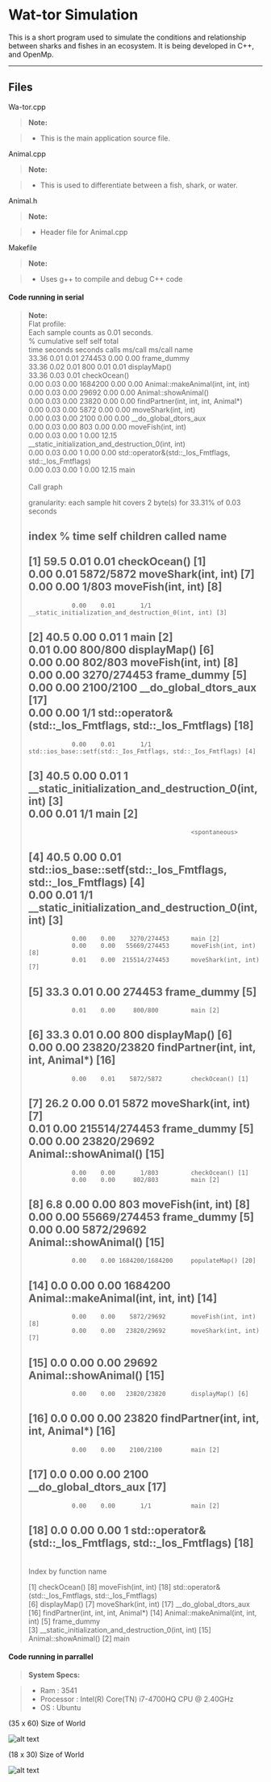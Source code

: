 Wat-tor Simulation
===================

This is a short program used to simulate the conditions and relationship between sharks and fishes in an ecosystem. It is being developed in C++, and OpenMp.

----------


Files
-------------

Wa-tor.cpp

> **Note:**

> - This is the main application source file.

Animal.cpp

> **Note:**

> - This is used to differentiate between a fish, shark, or water. 

Animal.h

> **Note:**

> - Header file for Animal.cpp

Makefile

> **Note:**

> - Uses g++ to compile and debug C++ code


#### <i class="icon-file"></i> Code running in serial

> **Note:**  
> Flat profile:  
> Each sample counts as 0.01 seconds.  
>   %   cumulative   self              self     total           
>  time   seconds   seconds    calls  ms/call  ms/call  name    
>  33.36      0.01     0.01   274453     0.00     0.00  frame_dummy  
>  33.36      0.02     0.01      800     0.01     0.01  displayMap()  
>  33.36      0.03     0.01                             checkOcean()  
>   0.00      0.03     0.00  1684200     0.00     0.00  Animal::makeAnimal(int, int, int)  
>   0.00      0.03     0.00    29692     0.00     0.00  Animal::showAnimal()  
>   0.00      0.03     0.00    23820     0.00     0.00  findPartner(int, int, int, Animal*)  
>   0.00      0.03     0.00     5872     0.00     0.00  moveShark(int, int)  
>   0.00      0.03     0.00     2100     0.00     0.00  __do_global_dtors_aux  
>   0.00      0.03     0.00      803     0.00     0.00  moveFish(int, int)  
>   0.00      0.03     0.00        1     0.00    12.15  __static_initialization_and_destruction_0(int, int)  
>   0.00      0.03     0.00        1     0.00     0.00  std::operator&(std::_Ios_Fmtflags, std::_Ios_Fmtflags)  
>   0.00      0.03     0.00        1     0.00    12.15  main  
>   
> 			Call graph  
>   
>   
> granularity: each sample hit covers 2 byte(s) for 33.31% of 0.03 seconds  
>   
> index % time    self  children    called     name  
>                                                  <spontaneous>  
> [1]     59.5    0.01    0.01                 checkOcean() [1]  
>                 0.00    0.01    5872/5872        moveShark(int, int) [7]  
>                 0.00    0.00       1/803         moveFish(int, int) [8]  
> -----------------------------------------------  
>                 0.00    0.01       1/1           __static_initialization_and_destruction_0(int, int) [3]  
> [2]     40.5    0.00    0.01       1         main [2]  
>                 0.01    0.00     800/800         displayMap() [6]  
>                 0.00    0.00     802/803         moveFish(int, int) [8]  
>                 0.00    0.00    3270/274453      frame_dummy [5]  
>                 0.00    0.00    2100/2100        __do_global_dtors_aux [17]  
>                 0.00    0.00       1/1           std::operator&(std::_Ios_Fmtflags, std::_Ios_Fmtflags) [18]  
> -----------------------------------------------  
>                 0.00    0.01       1/1           std::ios_base::setf(std::_Ios_Fmtflags, std::_Ios_Fmtflags) [4]  
> [3]     40.5    0.00    0.01       1         __static_initialization_and_destruction_0(int, int) [3]  
>                 0.00    0.01       1/1           main [2]  
> -----------------------------------------------  
>                                                  <spontaneous>  
> [4]     40.5    0.00    0.01                 std::ios_base::setf(std::_Ios_Fmtflags, std::_Ios_Fmtflags) [4]  
>                 0.00    0.01       1/1           __static_initialization_and_destruction_0(int, int) [3]  
> -----------------------------------------------  
>                 0.00    0.00    3270/274453      main [2]  
>                 0.00    0.00   55669/274453      moveFish(int, int) [8]  
>                 0.01    0.00  215514/274453      moveShark(int, int) [7]  
> [5]     33.3    0.01    0.00  274453         frame_dummy [5]  
> -----------------------------------------------  
>                 0.01    0.00     800/800         main [2]  
> [6]     33.3    0.01    0.00     800         displayMap() [6]  
>                 0.00    0.00   23820/23820       findPartner(int, int, int, Animal*) [16]  
> -----------------------------------------------  
>                 0.00    0.01    5872/5872        checkOcean() [1]  
> [7]     26.2    0.00    0.01    5872         moveShark(int, int) [7]  
>                 0.01    0.00  215514/274453      frame_dummy [5]  
>                 0.00    0.00   23820/29692       Animal::showAnimal() [15]  
> -----------------------------------------------  
>                 0.00    0.00       1/803         checkOcean() [1]  
>                 0.00    0.00     802/803         main [2]  
> [8]      6.8    0.00    0.00     803         moveFish(int, int) [8]  
>                 0.00    0.00   55669/274453      frame_dummy [5]  
>                 0.00    0.00    5872/29692       Animal::showAnimal() [15]  
> -----------------------------------------------  
>                 0.00    0.00 1684200/1684200     populateMap() [20]  
> [14]     0.0    0.00    0.00 1684200         Animal::makeAnimal(int, int, int) [14]  
> -----------------------------------------------  
>                 0.00    0.00    5872/29692       moveFish(int, int) [8]  
>                 0.00    0.00   23820/29692       moveShark(int, int) [7]  
> [15]     0.0    0.00    0.00   29692         Animal::showAnimal() [15]  
> -----------------------------------------------  
>                 0.00    0.00   23820/23820       displayMap() [6]  
> [16]     0.0    0.00    0.00   23820         findPartner(int, int, int, Animal*) [16]  
> -----------------------------------------------  
>                 0.00    0.00    2100/2100        main [2]  
> [17]     0.0    0.00    0.00    2100         __do_global_dtors_aux [17]  
> -----------------------------------------------  
>                 0.00    0.00       1/1           main [2]  
> [18]     0.0    0.00    0.00       1         std::operator&(std::_Ios_Fmtflags, std::_Ios_Fmtflags) [18]  
> -----------------------------------------------  
>   
> Index by function name  
>   
>    [1] checkOcean()            [8] moveFish(int, int)     [18] std::operator&(std::_Ios_Fmtflags, std::_Ios_Fmtflags)  
>    [6] displayMap()            [7] moveShark(int, int)    [17] __do_global_dtors_aux  
>   [16] findPartner(int, int, int, Animal*) [14] Animal::makeAnimal(int, int, int) [5] frame_dummy  
>    [3] __static_initialization_and_destruction_0(int, int) [15] Animal::showAnimal() [2] main  

#### <i class="icon-file"></i> Code running in parrallel
> **System Specs:**

> - Ram : 3541
> - Processor : Intel(R) Core(TN) i7-4700HQ CPU @ 2.40GHz
> - OS : Ubuntu

(35 x 60) Size of World

![alt text](https://github.com/phelantomas/Wa-tor/blob/master/barchart.png)

(18 x 30) Size of World

![alt text](https://github.com/phelantomas/Wa-tor/blob/master/barchart2.png)





